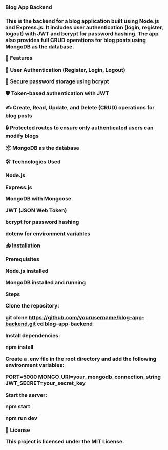 <h3>Blog App Backend<h3>

  

This is the backend for a blog application built using Node.js and Express.js. It includes user authentication (login, register, logout) with JWT and bcrypt for password hashing. The app also provides full CRUD operations for blog posts using MongoDB as the database.

🚀 Features

🔐 User Authentication (Register, Login, Logout)

🔑 Secure password storage using bcrypt

🛡️ Token-based authentication with JWT

✍️ Create, Read, Update, and Delete (CRUD) operations for blog posts

🔒 Protected routes to ensure only authenticated users can modify blogs

📦 MongoDB as the database

🛠 Technologies Used

Node.js

Express.js

MongoDB with Mongoose

JWT (JSON Web Token)

bcrypt for password hashing

dotenv for environment variables

📥 Installation

Prerequisites

Node.js installed

MongoDB installed and running

Steps

Clone the repository:

git clone https://github.com/yourusername/blog-app-backend.git
cd blog-app-backend

Install dependencies:

npm install

Create a .env file in the root directory and add the following environment variables:

PORT=5000
MONGO_URI=your_mongodb_connection_string
JWT_SECRET=your_secret_key

Start the server:

npm start


npm run dev

📜 License

This project is licensed under the MIT License.

